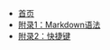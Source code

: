 <!-- docs/_sidebar.md -->
<!-- 
用于添加导航栏的内容 
格式：
* [导航栏中显示的名称](文件名)
-->

* [首页](README.md)
* [附录1：Markdown语法](Grammar.md)
* [附录2：快捷键](ShortcutKey.md)
